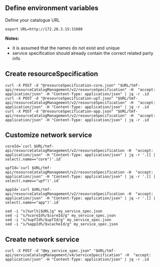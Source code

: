 ## Define environment variables

Define your catalogue URL

```
export URL=http://172.28.3.15:31080
```

**Notes:**

* it is assumed that the names do not exist and unique
* service specification should already contain the correct related party info

## Create resourceSpecification

```
curl -X POST -d "@resourceSpecification-core.json" "$URL/tmf-api/resourceCatalogManagement/v2/resourceSpecification" -H  "accept: application/json" -H "Content-Type: application/json" | jq -r .id
curl -X POST -d "@resourceSpecification-upf.json" "$URL/tmf-api/resourceCatalogManagement/v2/resourceSpecification" -H  "accept: application/json" -H "Content-Type: application/json" | jq -r .id
curl -X POST -d "@resourceSpecification-app.json" "$URL/tmf-api/resourceCatalogManagement/v2/resourceSpecification" -H  "accept: application/json" -H "Content-Type: application/json" | jq -r .id
```

## Customize network service

```
coreId=`curl $URL/tmf-api/resourceCatalogManagement/v2/resourceSpecification -H  "accept: application/json" -H "Content-Type: application/json" | jq -r '.[] | select(.name=="core")'.id`

upfId=`curl $URL/tmf-api/resourceCatalogManagement/v2/resourceSpecification -H  "accept: application/json" -H "Content-Type: application/json" | jq -r '.[] | select(.name=="upf")'.id`

appId=`curl $URL/tmf-api/resourceCatalogManagement/v2/resourceSpecification -H  "accept: application/json" -H "Content-Type: application/json" | jq -r '.[] | select(.name=="app")'.id`
```

```
sed -i "s|%url%|$URL|g" my_service_spec.json
sed -i "s/%coreId%/$coreId/g" my_service_spec.json
sed -i "s/%upfId%/$upfId/g" my_service_spec.json
sed -i "s/%appId%/$vcacheId/g" my_service_spec.json
```

## Create network service

```
curl -X POST -d "@my_service_spec.json" "$URL/tmf-api/serviceCatalogManagement/v4/serviceSpecification" -H  "accept: application/json" -H "Content-Type: application/json" | jq -r .id
```
